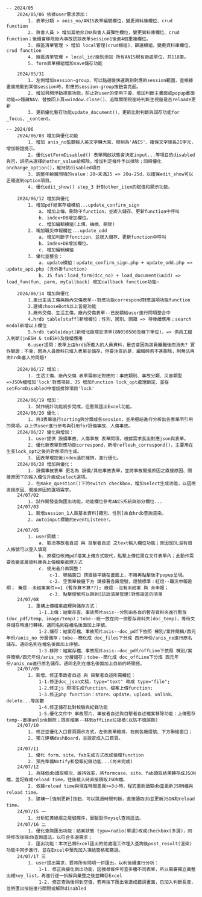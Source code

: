     -- 2024/05
        2024/05/06 依據user需求添加： 
            1. 表單分類 > anis_no/ANIS表單編號欄位，變更資料庫欄位、crud function
            2. 與會人員 > 增加其他非INX與會人員彈性欄位，變更資料庫欄位、crud function；後續會移除廠內事故訪談表單session1後面4個重複欄位。
            3. 廠區清單管理 > 增加 local管理(crud模組)、篩選模組，變更資料庫欄位、crud function
            4. 廠區清單管理 > local_id/廠別添加 所有ANIS現有廠處單位，共118筆。
            5. form表單模組增加save儲存功能

        2024/05/31 
            1. 左側增加session-group，可以點選後快速跳到對應的session範圍，並根據畫面捲動到某個session時，對應的session-group按鈕會亮起。
            2. 增加另開浮動視窗功能，防止對user的使用干擾，增加判斷主畫面或popup畫面功能=>隱藏NAV、替換回上頁=window.close()、追蹤關閉視窗時判斷主視窗是否reloade更新
            3. 更新優化暫存功能update_document()，更新比對判斷與回存功能for _focus、_content。

    -- 2024/06
        2024/06/03 增加與優化功能
            1. 增加 anis_no監聽輸入英文字轉大寫、限制為'ANIS'、確保文字總長21字元，增加驗證提示。
            2. 優化setFormDisabled() 表單開啟狀態會決定input...等項目的disabled與否，誤把未選擇的other_value給解除，增加判定條件予以排除；同時優化onchange_option()，維持該disabled項目
            3. 調整年齡層問項的value：20~未滿25 => 20u-25d，以確保edit_show可以正確選到option項目。
            4. 優化edit_show() step_3 針對other_item的賦值和顯示功能。

        2024/06/12 增加與優化
            1. 增加pdf結案存檔模組...update_confirm_sign
                a. 增加上傳、刪除子function，並崁入儲存、更新function中呼叫
                b. index+DB增加欄位。
                c. 增加編輯模組(上傳、抽換、刪除)
            2. 稱加職災申報欄位...update_odd
                a. 增加判斷子function，並崁入儲存、更新function中呼叫
                b. index+DB增加欄位。
                c. 增加編輯模組
            3. 優化並整合：
                a. update模組：update_confirm_sign.php + update_odd.php => update_api.php (含外掛function)
                b. JS fun：load_form(dcc_no) + load_document(uuid) => load_fun(fun, parm, myCallback) 增加callback function功能~

        2024/06/14 增加與優化
            1.產出生活工傷與廠內交傷表單--對應功能correspond對應選項功能function
            2.建構chooseBoth以上皆是功能
            3.廠外交傷、生活工傷、廠內交傷表單--已反饋給user進行問項整合中
            4.hrdb table[staff]新增欄位：性別、國別、國籍 => 待後續應用；search modal新增以上欄位
            5.hrdb table[dept]新增北廠環安清單(8N050500及轄下單位)，=> 供員工膯入判斷(jnESH & tnESH)及後續應用 
            6.user提問：表單上由hrdb所載入的人員資料，是否會因為該員離職後而消失? 實作驗證：不會，因為人員資料已填入表單並儲存，但要注意的是，編輯時若不甚刪除，則無法再由hrdb套入的問題!

        2024/06/17 增加：
            1. 生活工傷、廠內交傷 表單需綁定對應的：事故類別、事故分類、災害類型=>JSON檔增加'lock'對應項目、JS 增加function lock_opt處理鎖定、並在setFormDisabled中增加排除項目'lock'

        2024/06/19 增加：
            1. 試作統計功能初步完成，但暫無匯出Excel功能。
        2024/06/20 優化：
            1. 將3表單進行sorting與分類成各session，並用樞紐進行分析出各表單所引用的問項。以上供user進行參考與引用for設備事故、人傷事故。
        2024/06/27 優化與增加：
            1. user提供 設備事故、人傷事故 表單問項，根據需求長出對應json與表單。
            2. 優化新表單對應功能correspond，新增reflesh_correspond()，主要用在生長lock_opt之後的對應項目生成。
            3. 因表單增加後index過於擁擠，進行優化。
        2024/06/28 增加與優化：
            1. 設備事故表單 更名為 設備/其他事故表單，並將事故間接原因之直接原因、間接原因下的輸入欄位升級成select選項。
            2. 在make_question()下的switch checkbox，增加select生成功能，以因應 直接原因、間接原因的選項需求。
        24/07/02
            1. 試作開發查詢匯出功能，功能欄位參考ANIS系統與部分欄位...
        24/07/03
            1. 新增session_1人員基本資料[籍別、性別]來自hrdb查詢渲染。
            2. autoinput標籤的eventListener。

        24/07/05
            1. user回饋：
                a. 取消事故者自述 與 目擊者自述 之text輸入欄位功能；原因是DL沒有個人帳號可以登入填寫
                b. 原欄位改用pdf檔案上傳方式取代，點擊上傳位置在文件表單內；此動作需要改變底層資料庫與上傳檔案處理方式
                c. 使用者介面調整：
                    c-1. 聯絡窗口 請直接平舖在畫面上，不用再點擊後才popup呈現。
                    c-2. 空表單按鈕下方 請接著各廠燈號，燈號標準：紅燈--職災申報逾期； 黃燈--未結案案件>=1 (暫存算不算??); 綠燈--沒有未結案 與 未申報；
                    c-3. 點擊燈號可以跳到[訪談清單管理]對應廠區的清單
        24/07/08
            1. 重構上傳檔案處理與儲存方式：
                1-1.上傳：結案存查、事故照片asis--分別由各自的暫存資料夾進行暫放(doc_pdf/temp、image/temp)；tobe--統一放在同一個暫存資料夾(doc_temp)，等待文件儲存時進行轉移。遇同名則在檔名後面加上序號。
                1-2.儲存：結案存檔、事故照片asis--doc_pdf下依照 棟別/案件簡稱/西元年份/anis_no 分層儲存；tobe--簡化成 doc_files下分成 西元年份/anis_no進行原名儲存。遇同名則在檔名後面加上序號。
                1-3.移除：結案存檔、事故照片asis--doc_pdf/offLine下依照 棟別/案件簡稱/西元年份/anis_no 分層儲存；tobe--簡化成 doc_offLine下分成 西元年份/anis_no進行原名儲存。遇同名則在檔名後面加上目前的時間搓。
        24/07/09
            1. 新增、修正事故者自述 與 目擊者自述所需欄位：
                1-1.修正doc_json文稿，type="text" 改成 type="file";
                1-2.修正js 問項生成function、檔案上傳function;
                1-3.修正php function：store、update、upload、unlink、delete...等函數
                1-4.修正儲存比對校驗與紀錄功能
                1-5.優化文件中 事故照片、事故者自述與目擊者自述檔案移除功能：上傳暫存temp--直接unlink刪除；既有檔案--移到offLine垃圾桶(以防不慎誤刪)
        24/07/10
            1. 修正並優化入口首頁顯示方式，左側表單縮排、右側各廠燈號、下方聯絡窗口；
            2. 獨立建構dashBoard，並設定成入口首頁。
            
        24/07/11
            1. 優化 form、site、fab生成方式改成循環function
            2. 預先準備Notify和發報紀錄功能...(尚未完成)
        24/07/12
            1. 為降低db讀取頻次、維持效率，將formcase、site、fab讀取結果轉存成JSON檔，並記錄成reload time，往後載入時直接讀取JSON檔。
            2. 依據reload time與現在時間差異>=3小時，程式重新讀取db並更新JSON檔與reload time。
            3. 建構一[強制更新]按鈕，可以跳過時間判斷，直接讀取db並更新JSON和reload time。
        24/07/15 一
            1. 分析紅黃綠燈之燈號條件，實驗製作mysql查詢語法。
        24/07/16 二
            1. 優化查詢匯出功能：結案狀態 typw=radio(單選)改成checkbox(多選)，同時修改後端db查詢語法，以符合多選需求；
            2. 匯出功能：本次已將Excel匯出的前處理工作埋入查詢後post_result(渲染)功能中同步進行，並在Excel中預先加入凍結窗格和篩選。
        24/07/17 三
            1. user提出需求，要將所有問項一併匯出，以利後續進行分析：
                1-1. 修正與優化倒出功能，因搜尋條件可查多種不同表單，所以需要獨立彙整出總key_list，再進行逐一拆解與彙整之後並轉存Excel
                1-2. 修正查詢後得到空值，若再按下匯出會造成錯誤畫面，已加入判斷長度，並將匯出按鈕進行關閉或解除disabled

